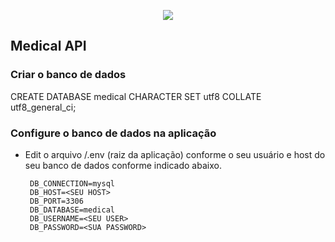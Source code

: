 <p align="center"><img src="https://laravel.com/assets/img/components/logo-laravel.svg"></p>


## Medical API

### Criar o banco de dados

CREATE DATABASE medical CHARACTER SET utf8 COLLATE utf8_general_ci;

### Configure o banco de dados na aplicação

 - Edit o arquivo /.env (raiz da aplicação) conforme o seu usuário e host do seu banco de dados conforme indicado abaixo. 
 
        DB_CONNECTION=mysql
        DB_HOST=<SEU HOST>
        DB_PORT=3306
        DB_DATABASE=medical
        DB_USERNAME=<SEU USER>
        DB_PASSWORD=<SUA PASSWORD>
